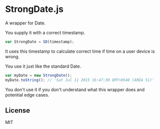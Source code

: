 # StrongDate.js

A wrapper for Date.

You supply it with a correct timestamp.

```js
var StrongDate = SD(timestamp);
```

It uses this timestamp to calculate correct time if time on a user device is wrong.

You use it just like the standard Date.

```js
var myDate = new StrongDate();
myDate.toString(); // 'Sat Jul 11 2015 16:47:30 GMT+0548 (AREA 51)'
```

You don't use it if you don't understand what this wrapper does and potential edge cases.

## License

MIT
